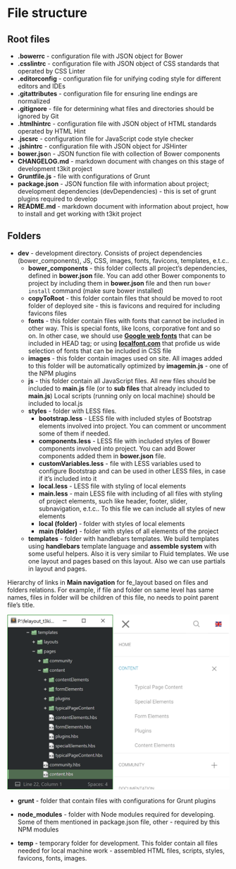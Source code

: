 # File structure


## Root files
* **.bowerrc** - configuration file with JSON object for Bower
* **.csslintrc** - configuration file with JSON object of CSS standards that operated by CSS Linter
* **.editorconfig** - configuration file for unifying coding style for different editors and IDEs
* **.gitattributes** - configuration file for ensuring line endings are normalized
* **.gitignore** - file for determining what files and directories should be ignored by Git
* **.htmlhintrc** - configuration file with JSON object of HTML standards operated by HTML Hint
* **.jscsrc** - configuration file for JavaScript code style checker
* **.jshintrc** - configuration file with JSON object for JSHinter
* **bower.jso**n - JSON function file with collection of Bower components
* **CHANGELOG.md** - markdown document with changes on this stage of development t3kit project
* **Gruntfile.js** - file with configurations of Grunt
* **package.json** - JSON function file with information about project; development dependencies (devDependencies) - this is set of grunt plugins required to develop
* **README.md** - markdown document with information about project, how to install and get working with t3kit project


## Folders
* **dev** - development directory. Consists of project dependencies (bower_components), JS, CSS, images, fonts, favicons, templates, e.t.c..
  * **bower_components** - this folder collects all project’s dependencies, defined in **bower.json** file. You can add other Bower components to project by including them in **bower.json** file and then run ```bower install``` command (make sure bower installed)
  * **copyToRoot** - this folder contain files that should be moved to root folder of deployed site - this is favicons and required for including favicons files
  * **fonts** - this folder contain files with fonts that cannot be included in other way. This is special fonts, like Icons, corporative font and so on. 
In other case, we should use **[Google web fonts](google.com/fonts)** that can be included in HEAD tag; or using **[localfont.com](localfont.com)** that profide us wide selection of fonts that can be included in CSS file
  * **images** - this folder contain images used on site. All images added to this folder will be automatically optimized by **imagemin.js** - one of the NPM plugins
  * **js** - this folder contain all JavaScript files. All new files should be included to **main.js** file (or to **sub files** that already included to **main.js**)
Local scripts (running only on local machine) should be included to local.js
  * **styles** - folder with LESS files. 
    * **bootstrap.less** - LESS file with included styles of Bootstrap elements involved into project. You can comment or uncomment some of them if needed.
    * **components.less** - LESS file with included styles of Bower components involved into project. You can add Bower components added them in **bower.json** file.
    * **customVariables.less** - file with LESS variables used to configure Bootstrap and can be used in other LESS files, in case if it’s included into it
    * **local.less** - LESS file with styling of local elements
    * **main.less** - main LESS file with including of all files with styling of project elements, such like header, footer, slider, subnavigation, e.t.c..
To this file we can include all styles of new elements
    * **local (folder)** - folder with styles of local elements
    * **main (folder)** - folder with styles of all elements of the project
  * **templates** - folder with handlebars templates. We build templates using **handlebars** template language and **assemble system** with some useful helpers. Also it is very similar to Fluid templates. We use one layout and pages based on this layout. Also we can use partials in layout and pages.

Hierarchy of links in **Main navigation** for fe_layout based on files and folders relations. For example, if file and folder on same level has same names, files in folder will be children of this file, no needs to point parent file’s title. 

![](t3kit-docs-structure-n-web.png)


  * **grunt** - folder that contain files with configurations for Grunt plugins

  * **node_modules** - folder with Node modules required for developing. Some of them mentioned in package.json file, other - required by this NPM modules 

  * **temp** - temporary folder for development. This folder contain all files needed for local machine work - assembled HTML files, scripts, styles, favicons, fonts, images. 
